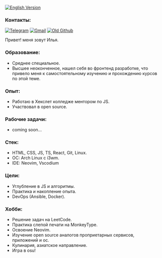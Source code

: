 [![English Version](https://img.shields.io/badge/English-README-red)](README.en.md)

### Контакты:

[![Telegram](https://img.shields.io/badge/Telegram-blue)](@ilyavitalevi4)
[![Gmail](https://img.shields.io/badge/Gmail-yellow)](aliceicelie@gmail.com)
[![Old Github](https://img.shields.io/badge/Old-Github-black)](https://github.com/peperopuripuri)

Привет! меня зовут Илья. 

### Образование:

- Среднее специальное.
- Высшее неоконченное, нашел себя во фронтенд разработке, что привело меня к самостоятельному изучению и прохождению курсов по этой теме.

### Опыт:

- Работаю в Хекслет колледже ментором по JS.
- Участвовал в open source.

### Рабочие задачи:

- coming soon...

### Стек:

- HTML, CSS, JS, TS, React, Git, Linux.
- ОС: Arch Linux с i3wm.
- IDE: Neovim, Vscodium

### Цели:

- Углубление в JS и алгоритмы.
- Практика и накопление опыта.
- DevOps (Ansible, Docker).

### Хобби:

- Решение задач на LeetCode.
- Практика слепой печати на MonkeyType.
- Освоение Neovim.
- Изучение open source аналогов проприетарных сервисов, приложений и ос.
- Кулинария, азиатское направление.
- Игра в osu!
